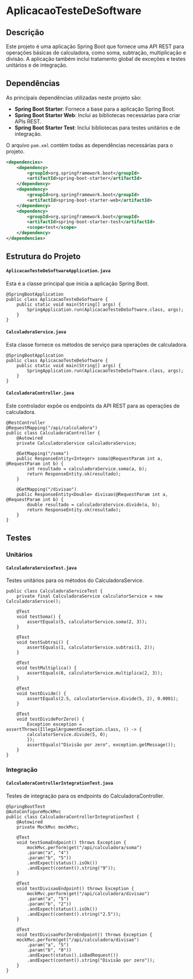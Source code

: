 # AplicacaoTesteDeSoftware

## Descrição
Este projeto é uma aplicação Spring Boot que fornece uma API REST para operações básicas de calculadora, como soma, subtração, multiplicação e divisão. A aplicação também inclui tratamento global de exceções e testes unitários e de integração.

## Dependências
As principais dependências utilizadas neste projeto são:

- **Spring Boot Starter**: Fornece a base para a aplicação Spring Boot.
- **Spring Boot Starter Web**: Inclui as bibliotecas necessárias para criar APIs REST.
- **Spring Boot Starter Test**: Inclui bibliotecas para testes unitários e de integração.

O arquivo `pom.xml` contém todas as dependências necessárias para o projeto.

```xml
<dependencies>
    <dependency>
        <groupId>org.springframework.boot</groupId>
        <artifactId>spring-boot-starter</artifactId>
    </dependency>
    <dependency>
        <groupId>org.springframework.boot</groupId>
        <artifactId>spring-boot-starter-web</artifactId>
    </dependency>
    <dependency>
        <groupId>org.springframework.boot</groupId>
        <artifactId>spring-boot-starter-test</artifactId>
        <scope>test</scope>
    </dependency>
</dependencies>
```
## Estrutura do Projeto
#### `AplicacaoTesteDeSoftwareApplication.java`
Esta é a classe principal que inicia a aplicação Spring Boot.
```angular2html
@SpringBootApplication
public class AplicacaoTesteDeSoftware {
    public static void main(String[] args) {
        SpringApplication.run(AplicacaoTesteDeSoftware.class, args);
    }
}
```

#### `CalculadoraService.java`
Esta classe fornece os métodos de serviço para operações de calculadora.
```angular2html
@SpringBootApplication
public class AplicacaoTesteDeSoftware {
    public static void main(String[] args) {
        SpringApplication.run(AplicacaoTesteDeSoftware.class, args);
    }
}
```

#### `CalculadoraController.java`
Este controlador expõe os endpoints da API REST para as operações de calculadora.
```angular2html
@RestController
@RequestMapping("/api/calculadora")
public class CalculadoraController {
    @Autowired
    private CalculadoraService calculadoraService;
    
    @GetMapping("/soma")
    public ResponseEntity<Integer> soma(@RequestParam int a, @RequestParam int b) {
        int resultado = calculadoraService.soma(a, b);
        return ResponseEntity.ok(resultado);
    }
    
    @GetMapping("/divisao")
    public ResponseEntity<Double> divisao(@RequestParam int a, @RequestParam int b) {
        double resultado = calculadoraService.divide(a, b);
        return ResponseEntity.ok(resultado);
    }
}
```

## Testes
### Unitários
#### `CalculadoraServiceTest.java`
Testes unitários para os métodos do CalculadoraService.
```angular2html
public class CalculadoraServiceTest {
    private final CalculadoraService calculatorService = new CalculadoraService();
    
    @Test
    void testSoma() {
        assertEquals(5, calculatorService.soma(2, 3));
    }
    
    @Test
    void testSubtrai() {
        assertEquals(1, calculatorService.subtrai(3, 2));
    }
    
    @Test
    void testMultiplica() {
        assertEquals(6, calculatorService.multiplica(2, 3));
    }
    
    @Test
    void testDivide() {
        assertEquals(2.5, calculatorService.divide(5, 2), 0.0001);
    }
    
    @Test
    void testDividePorZero() {
        Exception exception = assertThrows(IllegalArgumentException.class, () -> {
        calculatorService.divide(5, 0);
        });
        assertEquals("Divisão por zero", exception.getMessage());
    }
}
```

### Integração
#### `CalculadoraControllerIntegrationTest.java`
Testes de integração para os endpoints do CalculadoraController.
```angular2html
@SpringBootTest
@AutoConfigureMockMvc
public class CalculadoraControllerIntegrationTest {
    @Autowired
    private MockMvc mockMvc;
    
    @Test
    void testSomaEndpoint() throws Exception {
        mockMvc.perform(get("/api/calculadora/soma")
        .param("a", "4")
        .param("b", "5"))
        .andExpect(status().isOk())
        .andExpect(content().string("9"));
    }
    
    @Test
    void testDivisaoEndpoint() throws Exception {
        mockMvc.perform(get("/api/calculadora/divisao")
        .param("a", "5")
        .param("b", "2"))
        .andExpect(status().isOk())
        .andExpect(content().string("2.5"));
    }
    
    @Test
    void testDivisaoPorZeroEndpoint() throws Exception {
    mockMvc.perform(get("/api/calculadora/divisao")
        .param("a", "5")
        .param("b", "0"))
        .andExpect(status().isBadRequest())
        .andExpect(content().string("Divisão por zero"));
    }
}
```

